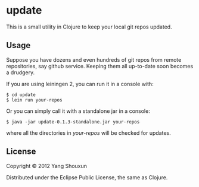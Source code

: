 # update

This is a small utility in Clojure to keep your local git repos updated.

## Usage

Suppose you have dozens and even hundreds of git repos from remote
repositories, say github service. Keeping them all up-to-date soon
becomes a drudgery.

If you are using leiningen 2, you can run it in a console with:

    $ cd update
    $ lein run your-repos

Or you can simply call it with a standalone jar in a console:

    $ java -jar update-0.1.3-standalone.jar your-repos

where all the directories in _your-repos_ will be checked for updates.

## License

Copyright © 2012 Yang Shouxun

Distributed under the Eclipse Public License, the same as Clojure.
